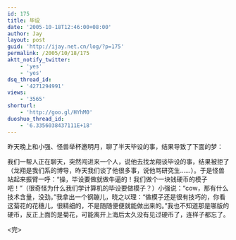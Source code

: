 ```yaml
---
id: 175
title: 毕设
date: '2005-10-18T12:46:00+08:00'
author: Jay
layout: post
guid: 'http://ijay.net.cn/log/?p=175'
permalink: /2005/10/18/175
aktt_notify_twitter:
    - 'yes'
    - 'yes'
dsq_thread_id:
    - '4271294991'
views:
    - '3565'
shorturl:
    - 'http://goo.gl/HYhM0'
duoshuo_thread_id:
    - '6.3356038437111E+18'
---
```


昨天晚上和小强、怪兽举杯邀明月，聊了半天毕设的事，结果导致了下面的梦：

我们一帮人正在聊天，突然闯进来一个人，说他去找龙翔谈毕设的事，结果被拒了（龙翔是我们系的博导，昨天我们谈了他很多事，说他骂研究生……）。于是怪兽站起来振臂一呼：“操，毕设要做就做牛逼的！我们做个一块钱硬币的模子吧！”（很奇怪为什么我们学计算机的毕设要做模子？）小强说：“cow，那有什么技术含量，没劲。”我拿出一个钢蹦儿，晓之以理：“做模子还是很有技巧的，你看这菊花的花穗儿，很精细的，不是随随便便就能做出来的。”我也不知道那是哪版的硬币，反正上面的是菊花，可能离开上海后太久没有见过硬币了，连样子都忘了。

&lt;完&gt;